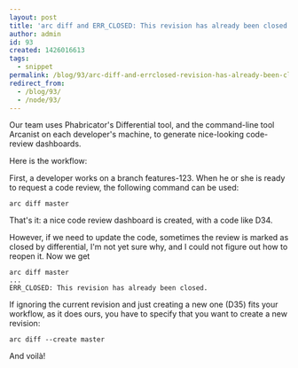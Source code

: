 ```yaml
---
layout: post
title: 'arc diff and ERR_CLOSED: This revision has already been closed.'
author: admin
id: 93
created: 1426016613
tags:
  - snippet
permalink: /blog/93/arc-diff-and-errclosed-revision-has-already-been-closed/
redirect_from:
  - /blog/93/
  - /node/93/
---
```

Our team uses Phabricator's Differential tool, and the command-line tool Arcanist on each developer's machine, to generate nice-looking code-review dashboards.

Here is the workflow:

First, a developer works on a branch features-123. When he or she is ready to request a code review, the following command can be used:

    arc diff master

That's it: a nice code review dashboard is created, with a code like D34.

However, if we need to update the code, sometimes the review is marked as closed by differential, I'm not yet sure why, and I could not figure out how to reopen it. Now we get

    arc diff master
    ...
    ERR_CLOSED: This revision has already been closed.

If ignoring the current revision and just creating a new one (D35) fits your workflow, as it does ours, you have to specify that you want to create a new revision:

    arc diff --create master

And voilà!

